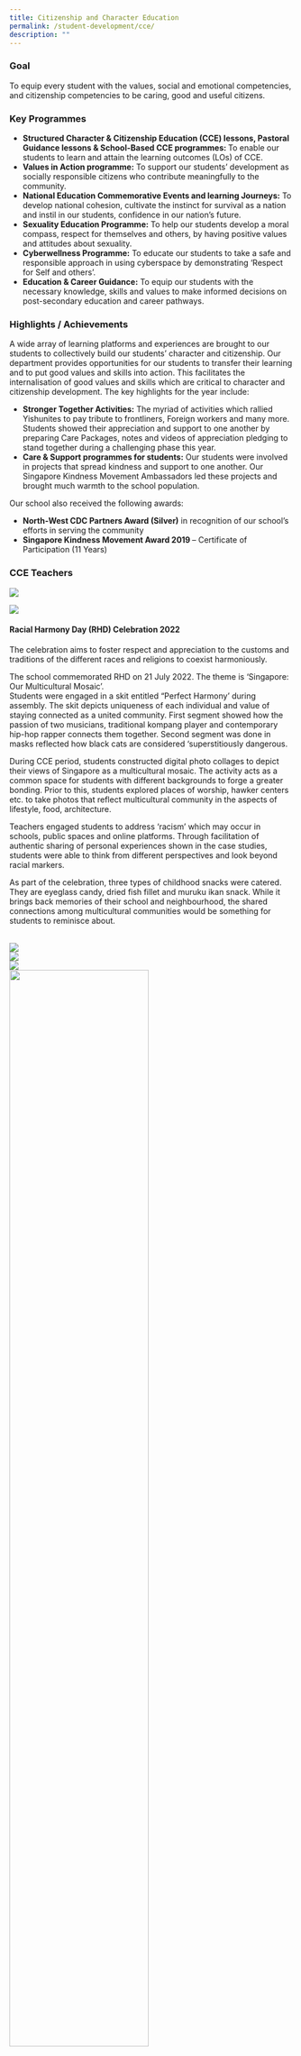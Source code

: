 ```yaml
---
title: Citizenship and Character Education
permalink: /student-development/cce/
description: ""
---
```

### Goal

To equip every student with the values, social and emotional competencies, and citizenship competencies to be caring, good and useful citizens.

### Key Programmes

* <b>Structured Character & Citizenship Education (CCE) lessons, Pastoral Guidance lessons & School-Based CCE programmes: </b>To enable our students to learn and attain the learning outcomes (LOs) of CCE.
* <b>Values in Action programme:</b> To support our students’ development as socially responsible citizens who contribute meaningfully to the community.
* <b>National Education Commemorative Events and learning Journeys:</b> To develop national cohesion, cultivate the instinct for survival as a nation and instil in our students, confidence in our nation’s future.
* <b>Sexuality Education Programme:</b> To help our students develop a moral compass, respect for themselves and others, by having positive values and attitudes about sexuality.
* <b>Cyberwellness Programme:</b> To educate our students to take a safe and responsible approach in using cyberspace by demonstrating ‘Respect for Self and others’.
* <b>Education & Career Guidance:</b> To equip our students with the necessary knowledge, skills and values to make informed decisions on post-secondary education and career pathways.

### Highlights / Achievements

A wide array of learning platforms and experiences are brought to our students to collectively build our students’ character and citizenship. Our department provides opportunities for our students to transfer their learning and to put good values and skills into action. This facilitates the internalisation of good values and skills which are critical to character and citizenship development. The key highlights for the year include:

* <b>Stronger Together Activities:</b> The myriad of activities which rallied Yishunites to pay tribute to frontliners, Foreign workers and many more. Students showed their appreciation and support to one another by preparing Care Packages, notes and videos of appreciation pledging to stand together during a challenging phase this year.
* <b>Care & Support programmes for students:</b> Our students were involved in projects that spread kindness and support to one another. Our Singapore Kindness Movement Ambassadors led these projects and brought much warmth to the school population.

Our school also received the following awards:

* <b>North-West CDC Partners Award (Silver)</b> in recognition of our school’s efforts in serving the community
* <b>Singapore Kindness Movement Award 2019 </b>– Certificate of Participation (11 Years)

### CCE Teachers

![](/images/StudDevelopment/CCE/CCE-1.jpg)

![](/images/StudDevelopment/CCE/CCE-2.jpg)



#### Racial Harmony Day (RHD) Celebration 2022

The celebration aims to foster respect and appreciation to the customs and traditions of the different races and religions to coexist harmoniously.

The school commemorated RHD on 21 July 2022. The theme is ‘Singapore: Our Multicultural Mosaic’.  
Students were engaged in a skit entitled “Perfect Harmony’ during assembly. The skit depicts uniqueness of each individual and value of staying connected as a united community. First segment showed how the passion of two musicians, traditional kompang player and contemporary hip-hop rapper connects them together. Second segment was done in masks reflected how black cats are considered ‘superstitiously dangerous. 

During CCE period, students constructed digital photo collages to depict their views of Singapore as a multicultural mosaic. The activity acts as a common space for students with different backgrounds to forge a greater bonding. Prior to this, students explored places of worship, hawker centers etc. to take photos that reflect multicultural community in the aspects of lifestyle, food, architecture. 

Teachers engaged students to address ‘racism’ which may occur in schools, public spaces and online platforms. Through facilitation of authentic sharing of personal experiences shown in the case studies, students were able to think from different perspectives and look beyond racial markers. 

As part of the celebration, three types of childhood snacks were catered. They are eyeglass candy, dried fish fillet and muruku ikan snack. While it brings back memories of their school and neighbourhood, the shared connections among multicultural communities would be something for students to reminisce about.

<br>
<img src="/images/StudDevelopment/CCE/RHD-1.png" align="center">

<br>
<img src="/images/StudDevelopment/CCE/RHD-2.png" align="center">

<br>
<img src="/images/StudDevelopment/CCE/RHD-3.png" align="center">

<br>
<img src="/images/StudDevelopment/CCE/RHD-4.png" style="width:70%" align="center">

<br>
<img src="/images/StudDevelopment/CCE/RHD-5.png" style="width:70%" align="center">

<br>
<img src="/images/StudDevelopment/CCE/RHD-6.png" style="width:70%" align="center">

<br>
<img src="/images/StudDevelopment/CCE/RHD-7.png" style="width:70%" align="center">



### Total Defence Day (TDD) Commemoration 2022

The commemoration serves to imbue students with commitment to build a cohesive society who is ready to face the future together and to have a collective will to keep Singapore safe and secure. 
    
As a continuation from previous years, the theme “Together We Keep Singapore Strong” encourages students to play a greater role in Total Defence by showing them how they can contribute in small and big ways.

During CCE period, Sec 4 and 5 students presented their VIA Projects which focused on pillars of defense to the Sec 1, 2 and 3 classes. The junior students consolidated their learning and reflections through activities and worksheets designed by their seniors. After the session, PowerPoint slides curated by the Sec 4 and 5 students were screened at the library as part of VIA showcase during all recess timings. Pull-up banners and A3 posters from Singapore Red Cross were displayed in the library as well.

On 15 February 2022, students were presented with the sounding of public warning system (PWS) siren followed by a sharing on what is PWS and its significance, via Zoom in individual classrooms. The TDD video message by Minister for Defence, Dr Ng Eng Hen was screened following that.

Next, lesson on how digital threats impact individuals and the nation was conducted with the use of Straits Times IN TDD edition. Students were also engaged through the screening of SGStory film entitled ‘Missed Calls’, courtesy from Singapore Discovery Centre. The story revolves around a JC1 student, Jeanine who lost her grandfather to Covid-19. The moral of the story encourages students to adopt resilience in overcoming challenges against Covid-19 to emerge stronger as one community.

<br>
<img src="/images/StudDevelopment/CCE/TDD-1.png" align="center">

<br>
<img src="/images/StudDevelopment/CCE/TDD-2.png" align="center">

<br>
<img src="/images/StudDevelopment/CCE/TDD-3.png" align="center">

<br>
<img src="/images/StudDevelopment/CCE/TDD-4.png" align="center">

<br>
<img src="/images/StudDevelopment/CCE/TDD-5.png" align="center">


### Nee Soon Central Well-Wishes Project 2022 @ Nee Soon Central Community Club

The ceremony serves as an encouragement for students to keep up their academic grades, as part of the effort in removing all barriers to learning. Deserving students were selected based on their residency within the Nee Soon Central Constituency. 

On 14 July 2022, a stationery gift set presentation ceremony was held at Function Room 2 of Nee Soon Central Community Club. The Well-Wishes Project is supported by Nee Soon Central CC Welfare Committee. The committee has worked with the school to determine the stationery items needed by students at each level. This ensures that the stationery items selected could meet the needs of the recipients.  

At 4pm, the ceremony started with registration and refreshments. By 4:25pm, all guests were seated. The two student emcees for the day were Aljon Tok from class 3E2 and Ahmad Danish from class 3E5. Mr. Tan, our Vice-Principal, gave his opening address. This is followed by Grassroots Adviser Associate Professor Faishal Ibrahim’s welcome address.  

Next, Associate Professor Faishal Ibrahim presented the gift sets to students, joined by their parents or guardians who were present. The school would like to express our heartfelt thanks to Associate Professor Faishal Ibrahim for making this event possible. As a token of appreciation from the school, Mr. Tan presented a handcrafted wooden pen holder designed and made by our very own Design and Technology teachers and students. The wooden pen holder symbolises the eagerness of Yishunites to learn and lead compassionately. This is in alignment with the collective effort of Yishunites in building a school community of ‘quality mind and caring heart’.  

The presentation ceremony ended with a group photo taking session on stage. 

A video compiling highlights of the event can be found on the Facebook page of Nee Soon Central Constituency or via the link below.

[https://ms-my.facebook.com/NeeSoonCentralCO/videos/well-wishes-project-yishun-secondary-schoolnee-soon-central-cc-recently-organise/459961999012853/](https://ms-my.facebook.com/NeeSoonCentralCO/videos/well-wishes-project-yishun-secondary-schoolnee-soon-central-cc-recently-organise/459961999012853/)


<br>
<img src="/images/StudDevelopment/CCE/NSCWWP-1.png" align="center">

<br>
<img src="/images/StudDevelopment/CCE/NSCWWP-2.png" align="center">

<br>
<img src="/images/StudDevelopment/CCE/NSCWWP-3.png" align="center">

<br>
<img src="/images/StudDevelopment/CCE/NSCWWP-4.png" align="center">

<br>
<img src="/images/StudDevelopment/CCE/NSCWWP-5.png" align="center">

<br>
<img src="/images/StudDevelopment/CCE/NSCWWP-6.png" align="center">

<br>
<img src="/images/StudDevelopment/CCE/NSCWWP-7.png" align="center">

<br>
<img src="/images/StudDevelopment/CCE/NSCWWP-8.png" align="center">


### Secondary 3 NRIC Presentation Ceremony 2022

The ceremony serves to honour and represents privilege of the citizenship. It is to re-affirm our loyalty and allegiance to Singapore.

On 14 July 2022, during CCE period, all Sec 3 students gathered at the school hall to receive their National Registration Identity Card (NRIC). The ceremony started with a briefing on the background information of NRIC. Among the information shared were the security features found on the NRIC, the mystery behind the NRIC number and the changes to the NRIC from its first introduced paper version to the current convenient credit-card sized made from polycarbonate material.  

After which, a video that show the long journey of how a foreign resident, Alexander Alrivers was finally offered citizenship and received his pink NRIC was screened. Students felt emotional for his ‘big’ moment and were touched by his determination.    

Next, Mr. Tay, our Vice-Principal, presented the NRIC for the class monitors and assistant monitors. 
The ceremony ended with the presentation of NRICs by Form Teachers to the students, where students sign on the ICA acknowledgement form after collection. 

Receiving NRIC is an important milestone for Singapore citizens. The citizenship status should not be taken for granted. It is hoped that the experience will be an encouragement for students to play their role well as Singapore citizens, having a deeper understanding and a greater sense of belonging to our nation!

![](/images/StudDevelopment/CCE/NRICP-1.png)

![](/images/StudDevelopment/CCE/NRICP-2.png)

![](/images/StudDevelopment/CCE/NRICP-3.png)

![](/images/StudDevelopment/CCE/NRICP-4.png)

![](/images/StudDevelopment/CCE/NRICP-6.png)

![](/images/StudDevelopment/CCE/NRICP-7.png)

### Photos

![](/images/StudDevelopment/CCE/CCE-3.png)

![](/images/StudDevelopment/CCE/CCE-4.png)

![](/images/StudDevelopment/CCE/CCE-5.png)

![](/images/StudDevelopment/CCE/CCE-6.png)

<img src="/images/StudDevelopment/CCE/CCE-7.png" style="width:70%" align="center">
